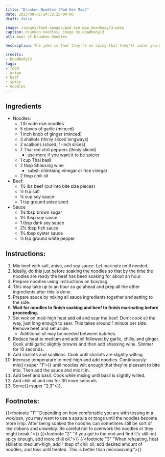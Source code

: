 ```yaml
---
title: "Drunken Noodles (Pad Kee Mao)"
date: 2023-08-01T14:32:25-04:00
draft: false

image: /images/food-images/pad-kee-mao_deadbody13.webp
caption: drunken noodles; image by deadbody13
alt: bowl of Drunken Noodles

description: The joke is that they're so spicy that they'll sober you up; alternatively, you can say they're so spicy they'll cure your hangover. This is a spicy, salty, and mildly sweet dish with licorice notes from anise seed and Thai basil.

credits:
- Deadbody13
tags:
- food
- asian
- beef
- spicy
- noodles
---
```


## Ingredients
- Noodles:
    - 1 lb wide rice noodles
    - 5 cloves of garlic (minced)
    - 1 inch knob of ginger (minced)
    - 3 shallots (thinly sliced longways)
    - 2 scallions (sliced, 1-inch slices)
    - 7 Thai red chili peppers (thinly sliced)
        - use more if you want it to be spicier
    - 1 cup Thai basil
    - 2 tbsp Shaoxing wine
        - subst: chinkiang vinegar or rice vinegar
    - 2 tbsp chili oil
- Beef:
    - 1&frac12; lbs beef (cut into bite size pieces)
    - &frac12; tsp salt
    - &frac14; cup soy sauce
    - 1 tsp ground anise seed
- Sauce
    - 1&frac14; tbsp brown sugar
    - 1&frac12; tbsp soy sauce
    - 1 tbsp dark soy sauce
    - 2&frac12; tbsp fish sauce
    - 1&frac12; tbsp oyster sauce
    - &frac12; tsp ground white pepper

## Instructions:
1. Mix beef with salt, anise, and soy sauce. Let marinate until needed.
1. Ideally, do this just before soaking the noodles so that by the time the noodles are ready the beef has been soaking for about an hour.
1. Prepare noodles using instructions on box/bag.
1. This may take up to an hour so go ahead and prep all the other ingredients after this is done.
1. Prepare sauce by mixing all sauce ingredients together and setting to the side.
1. **Wait for noodles to finish soaking and beef to finish marinating before proceeding.**
1. Set wok on med-high heat add oil and sear the beef. Don't cook all the way, just long enough to sear. This takes around 1 minute per side. Remove beef and set aside.
    - Additional oil may be needed between batches.
1. Reduce heat to medium and add oil followed by garlic, chilis, and ginger. Cook until garlic slightly browns and then add shaoxing wine. Simmer for 10 seconds.
1. Add shallots and scallions. Cook until shallots are slightly wilting.
1. Increase temperature to med-high and add noodles. Continuously mix{{<super "1">}} until noodles wilt enough that they're pleasant to bite into. Then add the sauce and mix it in.
1. Add beef and basil. Cook while mixing until basil is slightly wilted.
1. Add chili oil and mix for 30 more seconds.
1. Serve{{<super "2,3">}}.

## Footnotes:
{{<footnote "1" "Depending on how comfortable you are with tossing in a wok/pan, you may want to use a spatula or tongs until the noodles become more limp. After being soaked the noodles can sometimes still be sort of like ribbons and unwieldy. Be careful not to overwork the noodles or they might break.">}}
{{<footnote "2" "If you get to the end and find it's still not spicy enough, add more chili oil.">}}
{{<footnote "3" "When reheating, heat skillet to medium-high, add 1 tbsp of chili oil, add desired amount of noodles, and toss until heated. This is better than microwaving.">}}
